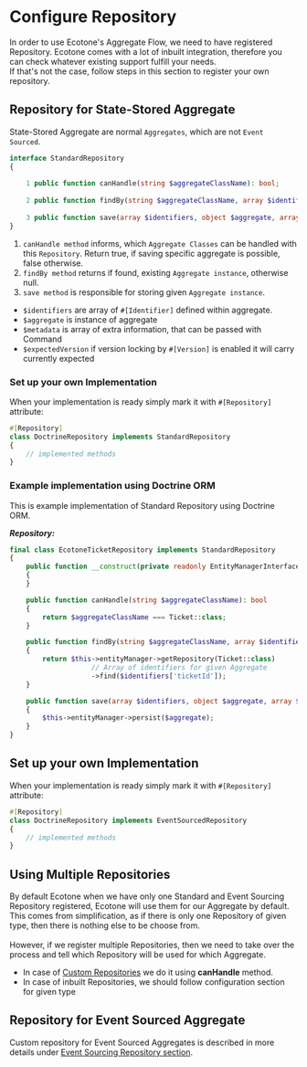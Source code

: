 # Configure Repository

In order to use Ecotone's Aggregate Flow, we need to have registered Repository. Ecotone comes with a lot of inbuilt integration, therefore you can check whatever existing support fulfill your needs.\
If that's not the case, follow steps in this section to register your own repository.

## Repository for State-Stored Aggregate

State-Stored Aggregate are normal `Aggregates`, which are not `Event Sourced`.

```php
interface StandardRepository
{
    
    1 public function canHandle(string $aggregateClassName): bool; 
    
    2 public function findBy(string $aggregateClassName, array $identifiers) : ?object;
    
    3 public function save(array $identifiers, object $aggregate, array $metadata, ?int $expectedVersion): void;
}
```

1. `canHandle method` informs, which `Aggregate Classes` can be handled with this `Repository`. Return true, if saving specific aggregate is possible, false otherwise.
2. `findBy method` returns if found, existing `Aggregate instance`, otherwise null.&#x20;
3. `save method` is responsible for storing given `Aggregate instance`.&#x20;

* `$identifiers` are array of `#[Identifier]` defined within aggregate.
* `$aggregate` is instance of aggregate
* `$metadata` is array of extra information, that can be passed with Command
* `$expectedVersion` if version locking by `#[Version]` is enabled it will carry currently expected&#x20;

### Set up your own Implementation

When your implementation is ready simply mark it with `#[Repository]` attribute:

```php
#[Repository]
class DoctrineRepository implements StandardRepository
{
    // implemented methods
}
```

### Example implementation using Doctrine ORM

This is example implementation of Standard Repository using Doctrine ORM.

_**Repository:**_

```php
final class EcotoneTicketRepository implements StandardRepository
{
    public function __construct(private readonly EntityManagerInterface $entityManager)
    {
    }

    public function canHandle(string $aggregateClassName): bool
    {
        return $aggregateClassName === Ticket::class;
    }

    public function findBy(string $aggregateClassName, array $identifiers): ?object
    {
        return $this->entityManager->getRepository(Ticket::class)
                    // Array of identifiers for given Aggregate
                    ->find($identifiers['ticketId']);
    }

    public function save(array $identifiers, object $aggregate, array $metadata, ?int $versionBeforeHandling): void
    {
        $this->entityManager->persist($aggregate);
    }
}
```

## Set up your own Implementation

When your implementation is ready simply mark it with `#[Repository]` attribute:

```php
#[Repository]
class DoctrineRepository implements EventSourcedRepository
{
    // implemented methods
}
```

## Using Multiple Repositories

By default Ecotone when we have only one Standard and Event Sourcing Repository registered, Ecotone will use them for our Aggregate by default. \
This comes from simplification, as if there is only one Repository of given type, then there is nothing else to be choose from. \
\
However, if we register multiple Repositories, then we need to take over the process and tell which Repository will be used for which Aggregate.&#x20;

* In case of [Custom Repositories](configure-repository.md#set-up-your-own-implementation) we do it using **canHandle** method.
* In case of inbuilt Repositories, we should follow configuration section for given type

## Repository for Event Sourced Aggregate

Custom repository for Event Sourced Aggregates is described in more details under [Event Sourcing Repository section](../../event-sourcing/event-sourcing-introduction/persistence-strategy/event-sourcing-repository.md).
